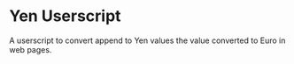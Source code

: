 # Yen Userscript

A userscript to convert append to Yen values the value converted to Euro in web
pages.
